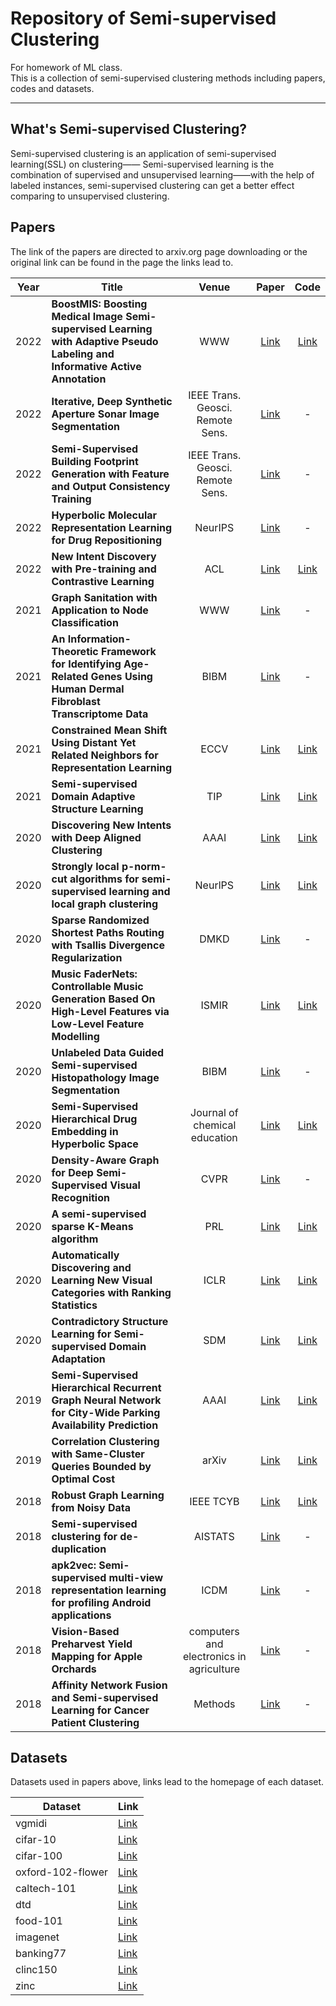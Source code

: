 # Repository of Semi-supervised Clustering 
For homework of ML class.  
This is a collection of semi-supervised clustering methods including papers, codes and datasets.

--------------

## What's Semi-supervised Clustering?

Semi-supervised clustering is an application of semi-supervised learning(SSL) on clustering—— Semi-supervised learning is the combination of supervised and unsupervised learning——with the help of labeled instances, semi-supervised clustering can get a better effect comparing to unsupervised clustering.


## Papers

The link of the papers are directed to arxiv.org page downloading or the original link can be found in the page the links lead to. 

| Year | Title                                    |              Venue               |                            Paper                             |                                         Code                                          |
|------| ---------------------------------------- |:--------------------------------:| :----------------------------------------------------------: |:-------------------------------------------------------------------------------------:|
| 2022 | **BoostMIS: Boosting Medical Image Semi-supervised Learning with Adaptive Pseudo Labeling and Informative Active Annotation** |               WWW                | [Link](https://arxiv.org/abs/2112.06161) |                       [Link](https://github.com/canqin001/asda)                       |
| 2022 | **Iterative, Deep Synthetic Aperture Sonar Image Segmentation** | IEEE Trans. Geosci. Remote Sens. |           [Link](https://arxiv.org/abs/2203.15082)           |                                           -                                           |
| 2022 | **Semi-Supervised Building Footprint Generation with Feature and Output Consistency Training** | IEEE Trans. Geosci. Remote Sens. | [Link](https://arxiv.org/abs/2205.08416)  |                                           -                                           |
| 2022 | **Hyperbolic Molecular Representation Learning for Drug Repositioning** |             NeurIPS              | [Link](https://arxiv.org/abs/2208.06361) |                                           -                                           |
| 2022 | **New Intent Discovery with Pre-training and Contrastive Learning** |               ACL                | [Link](https://arxiv.org/abs/2205.12914) |                   [Link](https://github.com/zhang-yu-wei/mtp-clnn)                    |
| 2021 | **Graph Sanitation with Application to Node Classification** |               WWW                | [Link](https://arxiv.org/abs/2105.09384) |                                           -                                           |
| 2021 | **An Information-Theoretic Framework for Identifying Age-Related Genes Using Human Dermal Fibroblast Transcriptome Data** |               BIBM               | [Link](https://arxiv.org/abs/2111.02595) |                                           -                                           
| 2021 | **Constrained Mean Shift Using Distant Yet Related Neighbors for Representation Learning** |               ECCV               | [Link](https://arxiv.org/abs/2112.04607) |                       [Link](https://github.com/ucdvision/cmsf)                       |
| 2021 | **Semi-supervised Domain Adaptive Structure Learning** |               TIP                | [Link](https://arxiv.org/abs/2112.06161) |                       [Link](https://github.com/canqin001/asda)                       |
| 2020 | **Discovering New Intents with Deep Aligned Clustering** |               AAAI               |           [Link](https://arxiv.org/abs/2012.08987)           |             [Link](https://github.com/hanleizhang/DeepAligned-Clustering)             |
| 2020 | **Strongly local p-norm-cut algorithms for semi-supervised learning and local graph clustering** |             NeurlPS              | [Link](https://arxiv.org/abs/2006.08569) |                     [Link](https://github.com/MengLiuPurdue/SLQ)                      |
| 2020 | **Sparse Randomized Shortest Paths Routing with Tsallis Divergence Regularization** |               DMKD               |  [Link](https://arxiv.org/abs/2007.00419)  |                                           -                                           |
| 2020 | **Music FaderNets: Controllable Music Generation Based On High-Level Features via Low-Level Feature Modelling** |              ISMIR               | [Link](https://arxiv.org/abs/2007.15474) |                 [Link](https://github.com/gudgud96/music-fader-nets)                  |
| 2020 | **Unlabeled Data Guided Semi-supervised Histopathology Image Segmentation** |               BIBM               |   [Link](https://arxiv.org/abs/2012.09373)    |                                           -                                           |
| 2020 | **Semi-Supervised Hierarchical Drug Embedding in Hyperbolic Space** |  Journal of chemical education   |            [Link](https://arxiv.org/abs/2006.00986)            |                  [Link](https://github.com/batmanlab/drugEmbedding)                   |
| 2020 | **Density-Aware Graph for Deep Semi-Supervised Visual Recognition** |               CVPR               |           [Link](https://arxiv.org/abs/2003.13194)           |                                           -                                           |
| 2020 | **A semi-supervised sparse K-Means algorithm** |               PRL                | [Link](https://arxiv.org/abs/2003.06973) |                     [Link](https://github.com/avouros/Code-PCSKM)                     |
| 2020 | **Automatically Discovering and Learning New Visual Categories with Ranking Statistics** |               ICLR               |           [Link](https://arxiv.org/abs/2002.05714)           |                      [Link](https://github.com/k-han/AutoNovel)                       |
| 2020 | **Contradictory Structure Learning for Semi-supervised Domain Adaptation** |               SDM                | [Link](https://arxiv.org/abs/2002.02545) |     [Link](https://paperswithcode.com/paper/opposite-structure-learning-for-semi)     |
| 2019 | **Semi-Supervised Hierarchical Recurrent Graph Neural Network for City-Wide Parking Availability Prediction** |               AAAI               |   [Link](https://arxiv.org/abs/1911.10516)    | [Link](https://paperswithcode.com/paper/semi-supervised-hierarchical-recurrent-graph) |
| 2019 | **Correlation Clustering with Same-Cluster Queries Bounded by Optimal Cost** |              arXiv               |   [Link](https://arxiv.org/abs/1911.10516)    | [Link](https://paperswithcode.com/paper/semi-supervised-hierarchical-recurrent-graph) |
| 2018 | **Robust Graph Learning from Noisy Data** |            IEEE TCYB             |   [Link](https://arxiv.org/abs/1812.06673)    |                        [Link](https://github.com/sckangz/RGC)                         |
| 2018 | **Semi-supervised clustering for de-duplication** |             AISTATS              |   [Link](https://arxiv.org/abs/1810.04361)    |                                           -                                           |
| 2018 | **apk2vec: Semi-supervised multi-view representation learning for profiling Android applications** |               ICDM               |   [Link](https://arxiv.org/abs/1809.05693)    |                                           -                                           |
| 2018 | **Vision-Based Preharvest Yield Mapping for Apple Orchards** |             computers and electronics in agriculture              |   [Link](https://arxiv.org/abs/1808.04336)    |                                           -                                           |
| 2018 | **Affinity Network Fusion and Semi-supervised Learning for Cancer Patient Clustering** |             Methods              |   [Link](https://arxiv.org/abs/1805.09673)    |                                           -                                           |

## Datasets
Datasets used in papers above, links lead to the homepage of each dataset.

| Dataset           | Link                                                                |
|-------------------|---------------------------------------------------------------------|
| vgmidi            | [Link](https://github.com/lucasnfe/vgmidi)                          |
| cifar-10          | [Link](https://www.cs.toronto.edu/~kriz/cifar.html)                 |
| cifar-100         | [Link](https://www.cs.toronto.edu/~kriz/cifar.html)                 |
| oxford-102-flower | [Link](https://www.robots.ox.ac.uk/~vgg/data/flowers/102/)          |
| caltech-101       | [Link](http://www.vision.caltech.edu/Image_Datasets/Caltech101/)    |
| dtd               | [Link](https://www.robots.ox.ac.uk/~vgg/data/dtd/)                  |
| food-101          | [Link](https://data.vision.ee.ethz.ch/cvl/datasets_extra/food-101/) |
| imagenet          | [Link](https://image-net.org/index.php)                             |
| banking77         | [Link](https://arxiv.org/abs/2003.04807)                            |
| clinc150          | [Link](https://github.com/clinc/oos-eval)                           |
| zinc              | [Link](https://zinc15.docking.org/)                                 |

